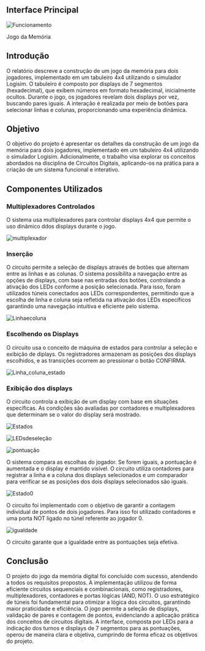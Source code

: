 ## Interface Principal

![Funcionamento](Funcionamento.gif)

Jogo da Memória


## Introdução

 O relatório descreve a construção de um jogo da memória para dois jogadores, implementado em um tabuleiro 4x4 utilizando o simulador Logisim.
O tabuleiro é composto por displays de 7 segmentos (hexadecimal), que exibem números em formato hexadecimal, inicialmente ocultos.
Durante o jogo, os jogadores revelam dois displays por vez, buscando pares iguais. A interação é realizada por meio de botões para selecionar linhas e colunas,
proporcionando uma experiência dinâmica.

## Objetivo

O objetivo do projeto é apresentar os detalhes da construção de um jogo da memória para dois jogadores, 
implementado em um tabuleiro 4x4 utilizando o simulador Logisim. Adicionalmente, o trabalho visa explorar os conceitos
abordados na disciplina de Circuitos Digitais, aplicando-os na prática para a criação de um sistema funcional e interativo.

## Componentes Utilizados

### Multiplexadores Controlados

O sistema usa multiplexadores para controlar displays 4x4 que permite o uso dinâmico ddos displays durante o jogo.


![multiplexador](multiplexador)


### Inserção

O circuito permite a seleção de displays através de botões que alternam entre as linhas e as colunas. 
O sistema possibilita a navegação entre as opções de displays, com base nas entradas dos botões, controlando a ativação dos LEDs conforme a posição selecionada.
Para isso, foram utilizados túneis conectados aos LEDs correspondentes, permitindo que a escolha de linha
e coluna seja refletida na ativação dos LEDs específicos garantindo uma navegação intuitiva e eficiente pelo sistema.

![Linhaecoluna](Linhaecoluna.gif)


### Escolhendo os Displays

O circuito usa o conceito de máquina de estados para controlar a seleção e exibição de diplays.
Os registradores armazenam as posições dos displays escolhidos, e as transições ocorrem ao pressionar o botão CONFIRMA.

![Linha_coluna_estado](Linha_coluna_estado.gif)


### Exibição dos displays

O circuito controla a exibição de um display com base em situações específicas.
As condições são avaliadas por contadores e multiplexadores que determinam se o valor do display será mostrado.

![Estados](Estados.gif)

![LEDsdeseleção](LEDsdeseleção.gif)

![pontuação](pontuação.gif)

O sistema compara as escolhas do jogador. Se forem iguais, a pontuação é aumentada e o display é mantido visível.
O circuito utiliza contadores para registrar a linha e a coluna dos displays selecionados e um comparador 
para verificar se as posições dos dois displays selecionados são iguais.


![Estado0](Estado.gif)

O circuito foi implementado com o objetivo de garantir a contagem individual de pontos de dois jogadores. Para isso foi utilizado
contadores e uma porta NOT ligado no túnel referente ao jogador 0. 

![igualdade](igualdade.gif)

O circuito garante que a igualdade entre as pontuações seja efetiva.

## Conclusão 


O projeto do jogo da memória digital foi concluído com sucesso, atendendo a todos os requisitos propostos.
A implementação utilizou de forma eficiente circuitos sequenciais e combinacionais, como registradores, multiplexadores,
contadores e portas lógicas (AND, NOT). O uso estratégico de túneis foi fundamental para otimizar a lógica dos circuitos, garantindo maior praticidade e eficiência.
O jogo permite a seleção de displays, validação de pares e contagem de pontos, evidenciando a aplicação prática dos conceitos de circuitos digitais.
A interface, composta por LEDs para a indicação dos turnos e displays de 7 segmentos para as pontuações, operou de maneira clara e objetiva, 
cumprindo de forma eficaz os objetivos do projeto.
